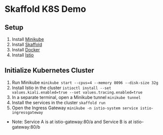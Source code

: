 # Skaffold K8S Demo

## Setup

1.  Install [Minikube](https://kubernetes.io/docs/tasks/tools/install-minikube/)
2.  Install [Skaffold](https://skaffold.dev/docs/install/)
3.  Install [Docker](https://docs.docker.com/get-docker/)
4.  Install [Istio](https://istio.io/latest/docs/setup/getting-started/)

## Initialize Kubernetes Cluster

1.  Run Minikube `minikube start --cpus=4 --memory 8096 --disk-size 32g`
2.  Install Istio in the cluster `istioctl install --set values.kiali.enabled=true --set values.tracing.enabled=true`
3.  In a separate terminal, open a Minikube tunnel `minikube tunnel`
4.  Install the services in the cluster `skaffold run`
5.  Open the Ingress Gateway `minikube -n istio-system service istio-ingressgateway`

-   Note: Service A is at istio-gateway:80/a and Service B is at istio-gateway:80/b
